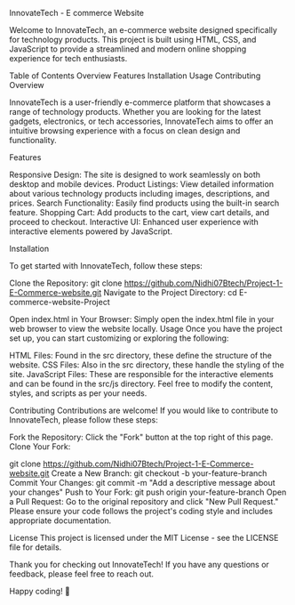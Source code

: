 InnovateTech - E commerce Website

Welcome to InnovateTech, an e-commerce website designed specifically for technology products. This project is built using HTML, CSS, and JavaScript to provide a streamlined and modern online shopping experience for tech enthusiasts.

Table of Contents
Overview
Features
Installation
Usage
Contributing
Overview

InnovateTech is a user-friendly e-commerce platform that showcases a range of technology products. Whether you are looking for the latest gadgets, electronics, or tech accessories, InnovateTech aims to offer an intuitive browsing experience with a focus on clean design and functionality.

Features

Responsive Design: The site is designed to work seamlessly on both desktop and mobile devices.
Product Listings: View detailed information about various technology products including images, descriptions, and prices.
Search Functionality: Easily find products using the built-in search feature.
Shopping Cart: Add products to the cart, view cart details, and proceed to checkout.
Interactive UI: Enhanced user experience with interactive elements powered by JavaScript.

Installation

To get started with InnovateTech, follow these steps:

Clone the Repository:
git clone https://github.com/Nidhi07Btech/Project-1-E-Commerce-website.git
Navigate to the Project Directory:
cd E-commerce-website-Project

Open index.html in Your Browser: Simply open the index.html file in your web browser to view the website locally.
Usage
Once you have the project set up, you can start customizing or exploring the following:

HTML Files: Found in the src directory, these define the structure of the website.
CSS Files: Also in the src directory, these handle the styling of the site.
JavaScript Files: These are responsible for the interactive elements and can be found in the src/js directory.
Feel free to modify the content, styles, and scripts as per your needs.

Contributing
Contributions are welcome! If you would like to contribute to InnovateTech, please follow these steps:

Fork the Repository: Click the "Fork" button at the top right of this page.
Clone Your Fork:

git clone https://github.com/Nidhi07Btech/Project-1-E-Commerce-website.git
Create a New Branch:
git checkout -b your-feature-branch
Commit Your Changes:
git commit -m "Add a descriptive message about your changes"
Push to Your Fork:
git push origin your-feature-branch
Open a Pull Request: Go to the original repository and click "New Pull Request."
Please ensure your code follows the project's coding style and includes appropriate documentation.

License
This project is licensed under the MIT License - see the LICENSE file for details.

Thank you for checking out InnovateTech! If you have any questions or feedback, please feel free to reach out.

Happy coding! 🚀
